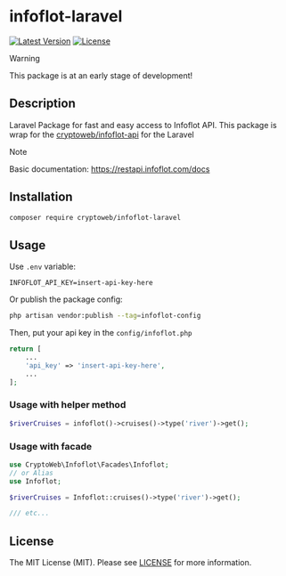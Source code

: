 # infoflot-laravel

[![Latest Version](https://img.shields.io/packagist/v/cryptoweb/infoflot-laravel?style=for-the-badge)](https://packagist.org/packages/cryptoweb/infoflot-laravel)
[![License](https://img.shields.io/packagist/l/cryptoweb/infoflot-laravel?style=for-the-badge)](https://packagist.org/packages/cryptoweb/infoflot-laravel)

> [!WARNING]
>
> This package is at an early stage of development!

## Description

Laravel Package for fast and easy access to Infoflot API.
This package is wrap for the [cryptoweb/infoflot-api](https://packagist.org/packages/cryptoweb/infoflot-api) for the Laravel

> [!NOTE]
>
> Basic documentation: https://restapi.infoflot.com/docs

## Installation

```bash
composer require cryptoweb/infoflot-laravel
```

## Usage

Use `.env` variable:
```env
INFOFLOT_API_KEY=insert-api-key-here
```

Or publish the package config:

```bash
php artisan vendor:publish --tag=infoflot-config
```

Then, put your api key in the `config/infoflot.php`

```php
return [
	...
	'api_key' => 'insert-api-key-here',
	...
];
```

### Usage with helper method
```php
$riverCruises = infoflot()->cruises()->type('river')->get();
```

### Usage with facade
```php
use CryptoWeb\Infoflot\Facades\Infoflot;
// or Alias
use Infoflot;

$riverCruises = Infoflot::cruises()->type('river')->get();

/// etc...
```

## License

The MIT License (MIT). Please see [LICENSE](LICENSE) for more information.

